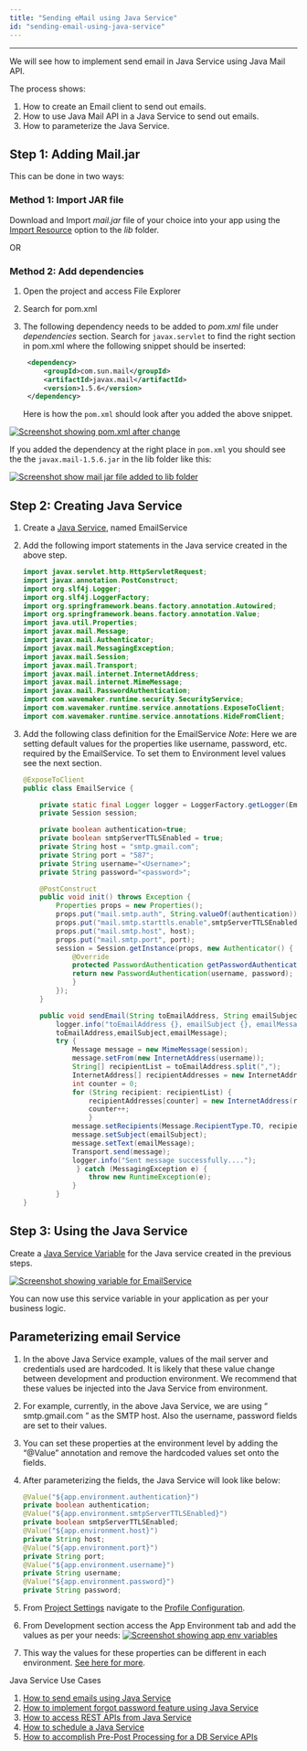 ```yaml
---
title: "Sending eMail using Java Service"
id: "sending-email-using-java-service"
---
```

---

We will see how to implement send email in Java Service using Java Mail API.

The process shows:

1. How to create an Email client to send out emails.
2. How to use Java Mail API in a Java Service to send out emails.
3. How to parameterize the Java Service.

## Step 1: Adding Mail.jar

This can be done in two ways:

### Method 1: Import JAR file

Download and Import _mail.jar_ file of your choice into your app using the [Import Resource](/learn/app-development/services/3rd-party-libraries) option to the _lib_ folder.

OR

### Method 2: Add dependencies

1. Open the project and access File Explorer
1. Search for pom.xml
1. The following dependency needs to be added to _pom.xml_ file under _dependencies_ section. Search for `javax.servlet` to find the right section in pom.xml where the following snippet should be inserted:

   ```xml
    <dependency>
        <groupId>com.sun.mail</groupId>
        <artifactId>javax.mail</artifactId>
        <version>1.5.6</version>
    </dependency>
    ```

    Here is how the `pom.xml` should look after you added the above snippet.

[![Screenshot showing pom.xml after change](/learn/assets/email_pom.png)](/learn/assets/email_pom.png)

If you added the dependency at the right place in `pom.xml` you should see the the `javax.mail-1.5.6.jar` in the lib folder like this:

[![Screenshot show mail jar file added to lib folder](/learn/assets/sending-email-using-java-service-lib-folder.png)](/learn/assets/sending-email-using-java-service-lib-folder.png)

## Step 2: Creating Java Service

1. Create a [Java Service](/learn/app-development/services/java-services/java-service/#creating-a-java-service), named EmailService
1. Add the following import statements in the Java service created in the above step.

    ```Java
    import javax.servlet.http.HttpServletRequest;
    import javax.annotation.PostConstruct;
    import org.slf4j.Logger;
    import org.slf4j.LoggerFactory;
    import org.springframework.beans.factory.annotation.Autowired;
    import org.springframework.beans.factory.annotation.Value;
    import java.util.Properties;
    import javax.mail.Message;
    import javax.mail.Authenticator;
    import javax.mail.MessagingException;
    import javax.mail.Session;
    import javax.mail.Transport;
    import javax.mail.internet.InternetAddress;
    import javax.mail.internet.MimeMessage;
    import javax.mail.PasswordAuthentication;
    import com.wavemaker.runtime.security.SecurityService;
    import com.wavemaker.runtime.service.annotations.ExposeToClient;
    import com.wavemaker.runtime.service.annotations.HideFromClient;
    ```

1. Add the following class definition for the EmailService _Note_: Here we are setting default values for the properties like username, password, etc. required by the EmailService. To set them to Environment level values see the next section.

    ```Java
    @ExposeToClient
    public class EmailService {

        private static final Logger logger = LoggerFactory.getLogger(EmailService.class);
        private Session session;

        private boolean authentication=true;
        private boolean smtpServerTTLSEnabled = true;
        private String host = "smtp.gmail.com";
        private String port = "587";
        private String username="<Username>";
        private String password="<password>";

        @PostConstruct
        public void init() throws Exception {
            Properties props = new Properties();
            props.put("mail.smtp.auth", String.valueOf(authentication));
            props.put("mail.smtp.starttls.enable",smtpServerTTLSEnabled);
            props.put("mail.smtp.host", host);
            props.put("mail.smtp.port", port);
            session = Session.getInstance(props, new Authenticator() {
                @Override
                protected PasswordAuthentication getPasswordAuthentication() {
                return new PasswordAuthentication(username, password);
                }
            });
        }

        public void sendEmail(String toEmailAddress, String emailSubject, String emailMessage) {
            logger.info("toEmailAddress {}, emailSubject {}, emailMessage {} ",
            toEmailAddress,emailSubject,emailMessage);
            try {
                Message message = new MimeMessage(session);
                message.setFrom(new InternetAddress(username));
                String[] recipientList = toEmailAddress.split(",");
                InternetAddress[] recipientAddresses = new InternetAddress[recipientList.length];
                int counter = 0;
                for (String recipient: recipientList) {
                    recipientAddresses[counter] = new InternetAddress(recipient.trim());
                    counter++;
                    }
                message.setRecipients(Message.RecipientType.TO, recipientAddresses);
                message.setSubject(emailSubject);
                message.setText(emailMessage);
                Transport.send(message);
                logger.info("Sent message successfully....");
                 } catch (MessagingException e) {
                    throw new RuntimeException(e);
                }
            }
    }

    ```

## Step 3: Using the Java Service

Create a [Java Service Variable](/learn/assets/var_sel.png) for the Java service created in the previous steps.

[![Screenshot showing variable for EmailService](/learn/assets/email_java_var.png)](/learn/assets/email_java_var.png)

You can now use this service variable in your application as per your business logic.

## Parameterizing email Service

1. In the above Java Service example, values of the mail server and credentials used are hardcoded. It is likely that these value change between development and production environment. We recommend that these values be injected into the Java Service from environment.
1. For example, currently, in the above Java Service, we are using “ smtp.gmail.com ” as the SMTP host. Also the username, password fields are set to their values.
1. You can set these properties at the environment level by adding the “@Value” annotation and remove the hardcoded values set onto the fields.
1. After parameterizing the fields, the Java Service will look like below:
  
    ```Java  
    @Value("${app.environment.authentication}")
    private boolean authentication;
    @Value("${app.environment.smtpServerTTLSEnabled}")
    private boolean smtpServerTTLSEnabled;
    @Value("${app.environment.host}")
    private String host;
    @Value("${app.environment.port}")
    private String port;
    @Value("${app.environment.username}")
    private String username;
    @Value("${app.environment.password}")
    private String password;

    ```

1. From [Project Settings](/learn/app-development/wavemaker-overview/product-walkthrough#project-settings) navigate to the [Profile Configuration](/learn/app-development/deployment/configuration-profiles/).
1. From Development section access the App Environment tab and add the values as per your needs: [![Screenshot showing app env variables](/learn/assets/email_app_env.png)](/learn/assets/email_app_env.png)
1. This way the values for these properties can be different in each environment. [See here for more](/learn/how-tos/using-app-environment-properties/).

Java Service Use Cases

1. [How to send emails using Java Service](/learn/how-tos/sending-email-using-java-service/)
1. [How to implement forgot password feature using Java Service](/learn/how-tos/implementing-forgot-password-feature-using-java-service/)
1. [How to access REST APIs from Java Service](/learn/how-tos/accessing-rest-apis-java-service/)
1. [How to schedule a Java Service](/learn/how-tos/scheduling-java-service/)
1. [How to accomplish Pre-Post Processing for a DB Service APIs](/learn/how-tos/pre-post-processing-db-service-apis/)
